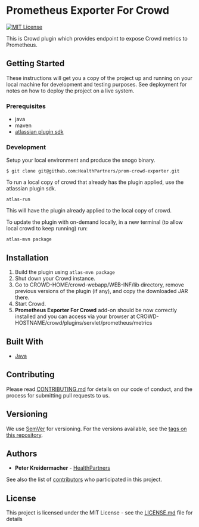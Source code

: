 # Prometheus Exporter For Crowd 

[![MIT License](https://badges.frapsoft.com/os/mit/mit.svg?v=102)](https://github.com/ellerbrock/open-source-badge/)

This is Crowd plugin which provides endpoint to expose Crowd metrics to Prometheus.

## Getting Started

These instructions will get you a copy of the project up and running on your local machine for development and testing purposes. See deployment for notes on how to deploy the project on a live system.

### Prerequisites

- java
- maven
- [atlassian plugin sdk](https://developer.atlassian.com/server/framework/atlassian-sdk/set-up-the-atlassian-plugin-sdk-and-build-a-project/)


### Development

Setup your local environment and produce the snogo binary.

```
$ git clone git@github.com:HealthPartners/prom-crowd-exporter.git
```

To run a local copy of crowd that already has the plugin applied, use the atlassian plugin sdk.

```
atlas-run
```

This will have the plugin already applied to the local copy of crowd.

To update the plugin with on-demand locally, in a new terminal (to allow local crowd to keep running) run:

```
atlas-mvn package
```

## Installation

1. Build the plugin using `atlas-mvn package`
1. Shut down your Crowd instance.
1. Go to CROWD-HOME/crowd-webapp/WEB-INF/lib directory, remove previous versions of the plugin (if any), and copy the downloaded JAR there.
1. Start Crowd.
1. **Prometheus Exporter For Crowd** add-on should be now correctly installed and you can access via your browser at CROWD-HOSTNAME/crowd/plugins/servlet/prometheus/metrics

## Built With

* [Java]()

## Contributing

Please read [CONTRIBUTING.md](CONTRIBUTING.md) for details on our code of conduct, and the process for submitting pull requests to us.

## Versioning

We use [SemVer](http://semver.org/) for versioning. For the versions available, see the [tags on this repository](https://github.com/healthpartners/prom-crowd-exporter/tags). 

## Authors

* **Peter Kreidermacher** - [HealthPartners](https://github.com/healthpartners)

See also the list of [contributors](https://github.com/healthpartners/prom-crowd-exporter/contributors) who participated in this project.

## License

This project is licensed under the MIT License - see the [LICENSE.md](LICENSE.md) file for details
